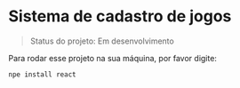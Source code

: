<h1>Sistema de cadastro de jogos</h1>

>Status do projeto: Em desenvolvimento

Para rodar esse projeto na sua máquina, por favor digite:

```
npe install react
```
